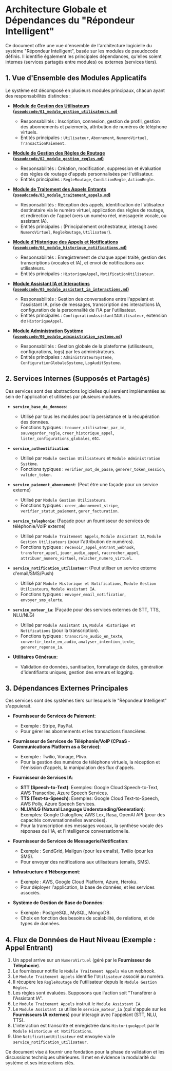 # Architecture Globale et Dépendances du "Répondeur Intelligent"

Ce document offre une vue d'ensemble de l'architecture logicielle du système "Répondeur Intelligent", basée sur les modules de pseudocode définis. Il identifie également les principales dépendances, qu'elles soient internes (services partagés entre modules) ou externes (services tiers).

## 1. Vue d'Ensemble des Modules Applicatifs

Le système est décomposé en plusieurs modules principaux, chacun ayant des responsabilités distinctes :

*   **[Module de Gestion des Utilisateurs (`pseudocode/01_module_gestion_utilisateurs.md`)](pseudocode/01_module_gestion_utilisateurs.md)**
    *   Responsabilités : Inscription, connexion, gestion de profil, gestion des abonnements et paiements, attribution de numéros de téléphone virtuels.
    *   Entités principales : `Utilisateur`, `Abonnement`, `NumeroVirtuel`, `TransactionPaiement`.

*   **[Module de Gestion des Règles de Routage (`pseudocode/02_module_gestion_regles.md`)](pseudocode/02_module_gestion_regles.md)**
    *   Responsabilités : Création, modification, suppression et évaluation des règles de routage d'appels personnalisées par l'utilisateur.
    *   Entités principales : `RegleRoutage`, `ConditionRegle`, `ActionRegle`.

*   **[Module de Traitement des Appels Entrants (`pseudocode/03_module_traitement_appels.md`)](pseudocode/03_module_traitement_appels.md)**
    *   Responsabilités : Réception des appels, identification de l'utilisateur destinataire via le numéro virtuel, application des règles de routage, et redirection de l'appel (vers un numéro réel, messagerie vocale, ou assistant IA).
    *   Entités principales : (Principalement orchestrateur, interagit avec `NumeroVirtuel`, `RegleRoutage`, `Utilisateur`).

*   **[Module d'Historique des Appels et Notifications (`pseudocode/04_module_historique_notifications.md`)](pseudocode/04_module_historique_notifications.md)**
    *   Responsabilités : Enregistrement de chaque appel traité, gestion des transcriptions (vocales et IA), et envoi de notifications aux utilisateurs.
    *   Entités principales : `HistoriqueAppel`, `NotificationUtilisateur`.

*   **[Module Assistant IA et Interactions (`pseudocode/05_module_assistant_ia_interactions.md`)](pseudocode/05_module_assistant_ia_interactions.md)**
    *   Responsabilités : Gestion des conversations entre l'appelant et l'assistant IA, prise de messages, transcription des interactions IA, configuration de la personnalité de l'IA par l'utilisateur.
    *   Entités principales : `ConfigurationAssistantIAUtilisateur`, extension de `HistoriqueAppel`.

*   **[Module Administration Système (`pseudocode/06_module_administration_systeme.md`)](pseudocode/06_module_administration_systeme.md)**
    *   Responsabilités : Gestion globale de la plateforme (utilisateurs, configurations, logs) par les administrateurs.
    *   Entités principales : `AdministrateurSysteme`, `ConfigurationGlobaleSysteme`, `LogAuditSysteme`.

## 2. Services Internes (Supposés et Partagés)

Ces services sont des abstractions logicielles qui seraient implémentées au sein de l'application et utilisées par plusieurs modules.

*   **`service_base_de_donnees`**:
    *   Utilisé par tous les modules pour la persistance et la récupération des données.
    *   Fonctions typiques : `trouver_utilisateur_par_id`, `sauvegarder_regle`, `creer_historique_appel`, `lister_configurations_globales`, etc.

*   **`service_authentification`**:
    *   Utilisé par `Module Gestion Utilisateurs` et `Module Administration Système`.
    *   Fonctions typiques : `verifier_mot_de_passe`, `generer_token_session`, `valider_token`.

*   **`service_paiement_abonnement`**: (Peut être une façade pour un service externe)
    *   Utilisé par `Module Gestion Utilisateurs`.
    *   Fonctions typiques : `creer_abonnement_stripe`, `verifier_statut_paiement`, `gerer_facturation`.

*   **`service_telephonie`**: (Façade pour un fournisseur de services de téléphonie/VoIP externe)
    *   Utilisé par `Module Traitement Appels`, `Module Assistant IA`, `Module Gestion Utilisateurs` (pour l'attribution de numéros).
    *   Fonctions typiques : `recevoir_appel_entrant_webhook`, `transferer_appel`, `jouer_audio_appel`, `raccrocher_appel`, `attribuer_numero_virtuel`, `relacher_numero_virtuel`.

*   **`service_notification_utilisateur`**: (Peut utiliser un service externe d'email/SMS/Push)
    *   Utilisé par `Module Historique et Notifications`, `Module Gestion Utilisateurs`, `Module Assistant IA`.
    *   Fonctions typiques : `envoyer_email_notification`, `envoyer_sms_alerte`.

*   **`service_moteur_ia`**: (Façade pour des services externes de STT, TTS, NLU/NLG)
    *   Utilisé par `Module Assistant IA`, `Module Historique et Notifications` (pour la transcription).
    *   Fonctions typiques : `transcrire_audio_en_texte`, `convertir_texte_en_audio`, `analyser_intention_texte`, `generer_reponse_ia`.

*   **Utilitaires Généraux**:
    *   Validation de données, sanitisation, formatage de dates, génération d'identifiants uniques, gestion des erreurs et logging.

## 3. Dépendances Externes Principales

Ces services sont des systèmes tiers sur lesquels le "Répondeur Intelligent" s'appuierait.

*   **Fournisseur de Services de Paiement**:
    *   Exemple : Stripe, PayPal.
    *   Pour gérer les abonnements et les transactions financières.

*   **Fournisseur de Services de Téléphonie/VoIP (CPaaS - Communications Platform as a Service)**:
    *   Exemple : Twilio, Vonage, Plivo.
    *   Pour la gestion des numéros de téléphone virtuels, la réception et l'émission d'appels, la manipulation des flux d'appels.

*   **Fournisseur de Services IA**:
    *   **STT (Speech-to-Text)**: Exemples: Google Cloud Speech-to-Text, AWS Transcribe, Azure Speech Services.
    *   **TTS (Text-to-Speech)**: Exemples: Google Cloud Text-to-Speech, AWS Polly, Azure Speech Services.
    *   **NLU/NLG (Natural Language Understanding/Generation)**: Exemples: Google Dialogflow, AWS Lex, Rasa, OpenAI API (pour des capacités conversationnelles avancées).
    *   Pour la transcription des messages vocaux, la synthèse vocale des réponses de l'IA, et l'intelligence conversationnelle.

*   **Fournisseur de Services de Messagerie/Notification**:
    *   Exemple : SendGrid, Mailgun (pour les emails), Twilio (pour les SMS).
    *   Pour envoyer des notifications aux utilisateurs (emails, SMS).

*   **Infrastructure d'Hébergement**:
    *   Exemple : AWS, Google Cloud Platform, Azure, Heroku.
    *   Pour déployer l'application, la base de données, et les services associés.

*   **Système de Gestion de Base de Données**:
    *   Exemple : PostgreSQL, MySQL, MongoDB.
    *   Choix en fonction des besoins de scalabilité, de relations, et de types de données.

## 4. Flux de Données de Haut Niveau (Exemple : Appel Entrant)

1.  Un appel arrive sur un `NumeroVirtuel` (géré par le **Fournisseur de Téléphonie**).
2.  Le fournisseur notifie le `Module Traitement Appels` via un webhook.
3.  Le `Module Traitement Appels` identifie l'`Utilisateur` associé au numéro.
4.  Il récupère les `RegleRoutage` de l'utilisateur depuis le `Module Gestion Règles`.
5.  Les règles sont évaluées. Supposons que l'action soit "Transférer à l'Assistant IA".
6.  Le `Module Traitement Appels` instruit le `Module Assistant IA`.
7.  Le `Module Assistant IA` utilise le `service_moteur_ia` (qui s'appuie sur les **Fournisseurs IA externes**) pour interagir avec l'appelant (STT, NLU, TTS).
8.  L'interaction est transcrite et enregistrée dans `HistoriqueAppel` par le `Module Historique et Notifications`.
9.  Une `NotificationUtilisateur` est envoyée via le `service_notification_utilisateur`.

Ce document vise à fournir une fondation pour la phase de validation et les discussions techniques ultérieures. Il met en évidence la modularité du système et ses interactions clés.